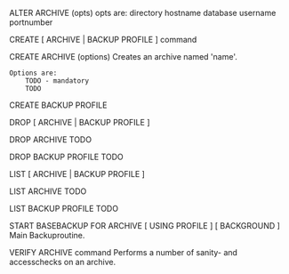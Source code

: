 ALTER ARCHIVE <name> (opts)
	opts are:
		directory
		hostname
		database
		username
		portnumber

CREATE [ ARCHIVE | BACKUP PROFILE ] <name> command

CREATE ARCHIVE <name> (options)
	Creates an archive named 'name'.

	Options are:
		TODO - mandatory
		TODO

CREATE BACKUP PROFILE <name>

DROP [ ARCHIVE | BACKUP PROFILE ] <name>

DROP ARCHIVE
	TODO

DROP BACKUP PROFILE
	TODO

LIST [ ARCHIVE | BACKUP PROFILE ]

LIST ARCHIVE
	TODO

LIST BACKUP PROFILE
	TODO

START BASEBACKUP FOR ARCHIVE <name> [ USING PROFILE <profile> ] [ BACKGROUND ]
	Main Backuproutine.

VERIFY ARCHIVE <name> command
	Performs a number of sanity- and accesschecks on an archive.

